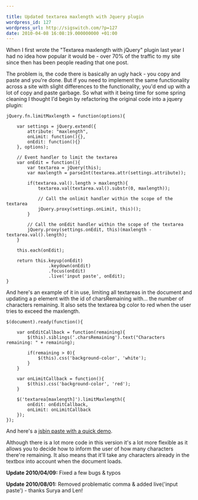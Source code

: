 ```yaml
---

title: Updated textarea maxlength with Jquery plugin
wordpress_id: 127
wordpress_url: http://sigswitch.com/?p=127
date: 2010-04-08 16:08:19.000000000 +01:00
---
```

When I first wrote the "Textarea maxlength with jQuery" plugin last year I had 
no idea how popular it would be - over 70% of the traffic to my site since then 
has been people reading that one post. 

The problem is, the code there is basically an ugly hack - you copy and paste 
and you're done. But if you need to implement the same functionality across a 
site with slight differences to the functionality, you'd end up with a lot of 
copy and paste garbage. So what with it being time for some spring cleaning I 
thought I'd begin by refactoring the original code into a jquery plugin:

<!-- more -->

    jQuery.fn.limitMaxlength = function(options){
    
        var settings = jQuery.extend({
            attribute: "maxlength",
            onLimit: function(){},
            onEdit: function(){}
        }, options);
    
        // Event handler to limit the textarea
        var onEdit = function(){
            var textarea = jQuery(this);
            var maxlength = parseInt(textarea.attr(settings.attribute));
    
            if(textarea.val().length > maxlength){
                textarea.val(textarea.val().substr(0, maxlength));
    
                // Call the onlimit handler within the scope of the textarea
                jQuery.proxy(settings.onLimit, this)();
            }
    
            // Call the onEdit handler within the scope of the textarea
            jQuery.proxy(settings.onEdit, this)(maxlength - textarea.val().length);
        }
    
        this.each(onEdit);
    
        return this.keyup(onEdit)
                    .keydown(onEdit)
                    .focus(onEdit)
                    .live('input paste', onEdit);
    }

And here's an example of it in use, limiting all textareas in the document and 
updating a p element with the id of charsRemaining with... the number of characters 
remaining. It also sets the textarea bg color to red when the user tries to 
exceed the maxlength.

    $(document).ready(function(){
    
        var onEditCallback = function(remaining){
            $(this).siblings('.charsRemaining').text("Characters remaining: " + remaining);
    
            if(remaining > 0){
                $(this).css('background-color', 'white');
            }
        }
    
        var onLimitCallback = function(){
            $(this).css('background-color', 'red');
        }
    
        $('textarea[maxlength]').limitMaxlength({
            onEdit: onEditCallback,
            onLimit: onLimitCallback
        });
    });

And here's a [jsbin paste with a quick demo](http://jsbin.com/ufuji3/9). 

Although there is a lot more code in this version it's a lot more flexible as it 
allows you to decide how to inform the user of how many characters there're remaining. 
It also means that it'll take any characters already in the textbox into account when the document loads. 

**Update 2010/04/09:** Fixed a few bugs & typos 

**Update 2010/08/01:** Removed problematic comma & added live('input paste') - thanks Surya and Len!
